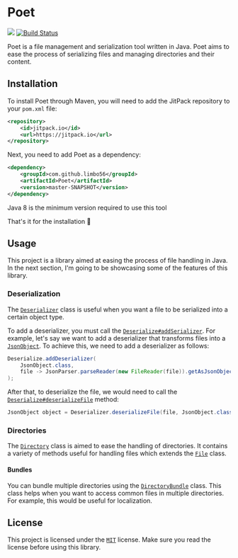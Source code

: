 # Poet
[![](https://jitpack.io/v/limbo56/Poet.svg)](https://jitpack.io/#limbo56/Poet)
[![Build Status](https://travis-ci.org/limbo56/Poet.svg?branch=master)](https://travis-ci.org/limbo56/Poet)

Poet is a file management and serialization tool written in Java. Poet aims to ease the process of serializing files and managing directories and their content.

## Installation

To install Poet through Maven, you will need to add the JitPack repository to your `pom.xml` file:
```xml
<repository>
    <id>jitpack.io</id>
    <url>https://jitpack.io</url>
</repository>
```

Next, you need to add Poet as a dependency:
```xml
<dependency>
    <groupId>com.github.limbo56</groupId>
    <artifactId>Poet</artifactId>
    <version>master-SNAPSHOT</version>
</dependency>
```

Java 8 is the minimum version required to use this tool

That's it for the installation 🎉

## Usage
This project is a library aimed at easing the process of file handling in Java. 
In the next section, I'm going to be showcasing some of the features of this library.

### Deserialization
The [`Deserializer`](https://javadoc.jitpack.io/com/github/limbo56/Poet/master-SNAPSHOT/javadoc/me/davidrdc/poet/deserializer/Deserializer.html) class is useful when you want a file to be serialized into a certain object type.

To add a deserializer, you must call the [`Deserialize#addSerializer`](https://javadoc.jitpack.io/com/github/limbo56/Poet/master-SNAPSHOT/javadoc/me/davidrdc/poet/deserializer/Deserializer.html#addDeserializer-java.lang.Class-me.davidrdc.poet.poet.deserializer.PoetDeserializer-). For example, let's say we want to add a deserializer that transforms files into a [`JsonObject`](https://www.javadoc.io/doc/com.google.code.gson/gson/latest/com.google.gson/com/google/gson/JsonObject.html). 
To achieve this, we need to add a deserializer as follows:
```java
Deserialize.addDeserializer(
    JsonObject.class, 
    file -> JsonParser.parseReader(new FileReader(file)).getAsJsonObject()
);
```

After that, to deserialize the file, we would need to call the [`Deserialize#deserializeFile`](https://javadoc.jitpack.io/com/github/limbo56/Poet/master-SNAPSHOT/javadoc/me/davidrdc/poet/deserializer/Deserializer.html#deserializeFile-java.io.File-java.lang.Class-) method:
```java
JsonObject object = Deserializer.deserializeFile(file, JsonObject.class);
```

### Directories
The [`Directory`](https://javadoc.jitpack.io/com/github/limbo56/Poet/master-SNAPSHOT/javadoc/me/davidrdc/poet/directories/Directory.html) class is aimed to ease the handling of directories. 
It contains a variety of methods useful for handling files which extends the [`File`](https://docs.oracle.com/javase/8/docs/api/java/io/File.html) class.

#### Bundles
You can bundle multiple directories using the [`DirectoryBundle`](https://javadoc.jitpack.io/com/github/limbo56/Poet/master-SNAPSHOT/javadoc/me/davidrdc/poet/directories/DirectoryBundle.html) 
class. This class helps when you want to access common files in multiple directories. For example, this would be useful for localization.

## License
This project is licensed under the [`MIT`](https://github.com/limbo56/Poet/blob/master/LICENSE) license. 
Make sure you read the license before using this library.